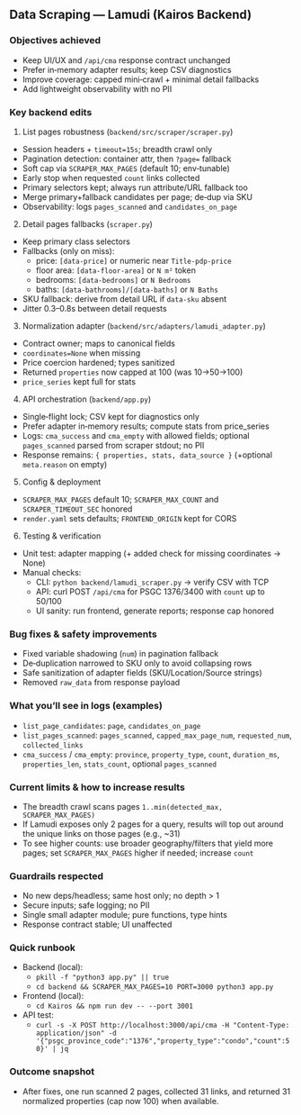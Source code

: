 ## Data Scraping — Lamudi (Kairos Backend)

### Objectives achieved
- Keep UI/UX and `/api/cma` response contract unchanged
- Prefer in‑memory adapter results; keep CSV diagnostics
- Improve coverage: capped mini‑crawl + minimal detail fallbacks
- Add lightweight observability with no PII

### Key backend edits
1) List pages robustness (`backend/src/scraper/scraper.py`)
- Session headers + `timeout=15s`; breadth crawl only
- Pagination detection: container attr, then `?page=` fallback
- Soft cap via `SCRAPER_MAX_PAGES` (default 10; env‑tunable)
- Early stop when requested `count` links collected
- Primary selectors kept; always run attribute/URL fallback too
- Merge primary+fallback candidates per page; de‑dup via SKU
- Observability: logs `pages_scanned` and `candidates_on_page`

2) Detail pages fallbacks (`scraper.py`)
- Keep primary class selectors
- Fallbacks (only on miss):
  - price: `[data-price]` or numeric near `Title-pdp-price`
  - floor area: `[data-floor-area]` or `N m²` token
  - bedrooms: `[data-bedrooms]` or `N Bedrooms`
  - baths: `[data-bathrooms]/[data-baths]` or `N Baths`
- SKU fallback: derive from detail URL if `data-sku` absent
- Jitter 0.3–0.8s between detail requests

3) Normalization adapter (`backend/src/adapters/lamudi_adapter.py`)
- Contract owner; maps to canonical fields
- `coordinates=None` when missing
- Price coercion hardened; types sanitized
- Returned `properties` now capped at 100 (was 10→50→100)
- `price_series` kept full for stats

4) API orchestration (`backend/app.py`)
- Single‑flight lock; CSV kept for diagnostics only
- Prefer adapter in‑memory results; compute stats from price_series
- Logs: `cma_success` and `cma_empty` with allowed fields; optional `pages_scanned` parsed from scraper stdout; no PII
- Response remains: `{ properties, stats, data_source }` (+optional `meta.reason` on empty)

5) Config & deployment
- `SCRAPER_MAX_PAGES` default 10; `SCRAPER_MAX_COUNT` and `SCRAPER_TIMEOUT_SEC` honored
- `render.yaml` sets defaults; `FRONTEND_ORIGIN` kept for CORS

6) Testing & verification
- Unit test: adapter mapping (+ added check for missing coordinates → None)
- Manual checks:
  - CLI: `python backend/lamudi_scraper.py` → verify CSV with TCP
  - API: curl POST `/api/cma` for PSGC 1376/3400 with `count` up to 50/100
  - UI sanity: run frontend, generate reports; response cap honored

### Bug fixes & safety improvements
- Fixed variable shadowing (`num`) in pagination fallback
- De‑duplication narrowed to SKU only to avoid collapsing rows
- Safe sanitization of adapter fields (SKU/Location/Source strings)
- Removed `raw_data` from response payload

### What you’ll see in logs (examples)
- `list_page_candidates`: `page`, `candidates_on_page`
- `list_pages_scanned`: `pages_scanned`, `capped_max_page_num`, `requested_num`, `collected_links`
- `cma_success` / `cma_empty`: `province`, `property_type`, `count`, `duration_ms`, `properties_len`, `stats_count`, optional `pages_scanned`

### Current limits & how to increase results
- The breadth crawl scans pages `1..min(detected_max, SCRAPER_MAX_PAGES)`
- If Lamudi exposes only 2 pages for a query, results will top out around the unique links on those pages (e.g., ~31)
- To see higher counts: use broader geography/filters that yield more pages; set `SCRAPER_MAX_PAGES` higher if needed; increase `count`

### Guardrails respected
- No new deps/headless; same host only; no depth > 1
- Secure inputs; safe logging; no PII
- Single small adapter module; pure functions, type hints
- Response contract stable; UI unaffected

### Quick runbook
- Backend (local):
  - `pkill -f "python3 app.py" || true`
  - `cd backend && SCRAPER_MAX_PAGES=10 PORT=3000 python3 app.py`
- Frontend (local):
  - `cd Kairos && npm run dev -- --port 3001`
- API test:
  - `curl -s -X POST http://localhost:3000/api/cma -H "Content-Type: application/json" -d '{"psgc_province_code":"1376","property_type":"condo","count":50}' | jq`

### Outcome snapshot
- After fixes, one run scanned 2 pages, collected 31 links, and returned 31 normalized properties (cap now 100) when available.


